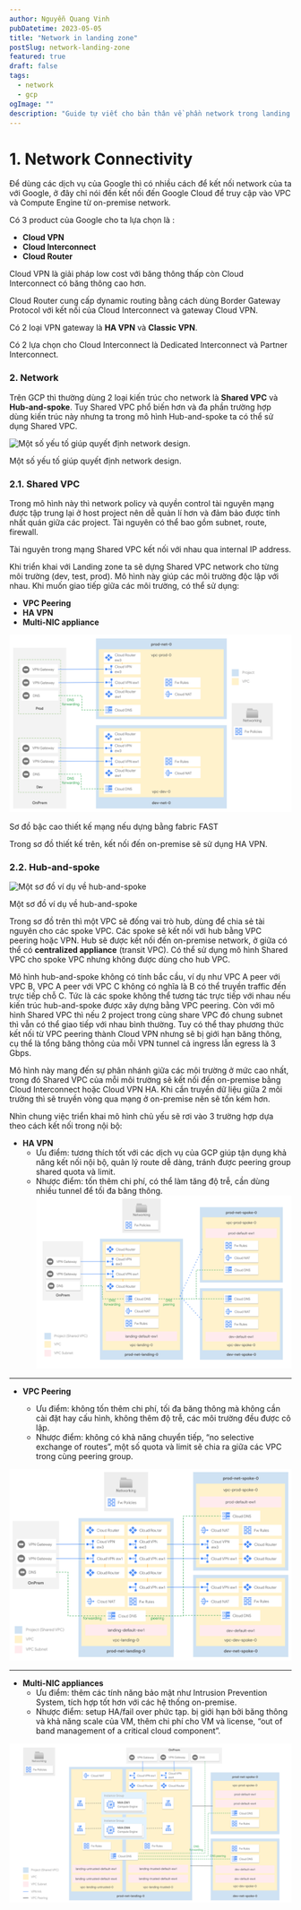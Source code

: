 ```yaml
---
author: Nguyễn Quang Vinh
pubDatetime: 2023-05-05
title: "Network in landing zone"
postSlug: network-landing-zone
featured: true
draft: false
tags:
  - network
  - gcp
ogImage: ""
description: "Guide tự viết cho bản thân về phần network trong landing zone"
---
```


# 1. Network Connectivity

Để dùng các dịch vụ của Google thì có nhiều cách để kết nối network của ta với Google, ở đây chỉ nói đến kết nối đến Google Cloud để truy cập vào VPC và Compute Engine từ on-premise network.

Có 3 product của Google cho ta lựa chọn là :

- **Cloud VPN**
- **Cloud Interconnect**
- **Cloud Router**

Cloud VPN là giải pháp low cost với băng thông thấp còn Cloud Interconnect có băng thông cao hơn.

Cloud Router cung cấp dynamic routing bằng cách dùng Border Gateway Protocol với kết nối của Cloud Interconnect và gateway Cloud VPN.

Có 2 loại VPN gateway là **HA VPN** và **Classic VPN**.

Có 2 lựa chọn cho Cloud Interconnect là Dedicated Interconnect và Partner Interconnect.

### 2. Network

Trên GCP thì thường dùng 2 loại kiến trúc cho network là **Shared VPC** và **Hub-and-spoke**. Tuy Shared VPC phổ biến hơn và đa phần trường hợp dùng kiến trúc này nhưng ta trong mô hình Hub-and-spoke ta có thể sử dụng Shared VPC.

![Một số yếu tố giúp quyết định network design. ](https://cloud.google.com/static/architecture/landing-zones/images/decide-network-design-flow.svg)

Một số yếu tố giúp quyết định network design.

### 2.1. Shared VPC

Trong mô hình này thì network policy và quyền control tài nguyên mạng được tập trung lại ở host project nên dễ quản lí hơn và đảm bảo được tính nhất quán giữa các project. Tài nguyên có thể bao gồm subnet, route, firewall.

Tài nguyên trong mạng Shared VPC kết nối với nhau qua internal IP address.

Khi triển khai với Landing zone ta sẽ dựng Shared VPC network cho từng môi trường (dev, test, prod). Mô hình này giúp các môi trường độc lập với nhau. Khi muốn giao tiếp giữa các môi trường, có thể sử dụng:

- **VPC Peering**
- **HA VPN**
- **Multi-NIC appliance**

![Sơ đồ bậc cao thiết kế mạng nếu dựng bằng fabric FAST](https://raw.githubusercontent.com/GoogleCloudPlatform/cloud-foundation-fabric/master/fast/stages/2-networking-d-separate-envs/diagram.svg)

Sơ đồ bậc cao thiết kế mạng nếu dựng bằng fabric FAST

Trong sơ đồ thiết kế trên, kết nối đến on-premise sẽ sử dụng HA VPN.

### 2.2. Hub-and-spoke

![Một sơ đồ ví dụ về hub-and-spoke](https://cloud.google.com/static/architecture/images/hub-spoke-departmental-segmentation.svg)

Một sơ đồ ví dụ về hub-and-spoke

Trong sơ đồ trên thì một VPC sẽ đống vai trò hub, dùng để chia sẻ tài nguyên cho các spoke VPC. Các spoke sẽ kết nối với hub bằng VPC peering hoặc VPN. Hub sẽ được kết nối đến on-premise network, ở giữa có thể có **centralized appliance** (transit VPC). Có thể sử dụng mô hình Shared VPC cho spoke VPC nhưng không được dùng cho hub VPC.

Mô hình hub-and-spoke không có tính bắc cầu, ví dụ như VPC A peer với VPC B, VPC A peer với VPC C không có nghĩa là B có thể truyền traffic đến trực tiếp chỗ C. Tức là các spoke không thể tương tác trực tiếp với nhau nếu kiến trúc hub-and-spoke được xây dựng bằng VPC peering. Còn với mô hình Shared VPC thì nếu 2 project trong cùng share VPC đó chung subnet thì vẫn có thể giao tiếp với nhau bình thường. Tuy có thể thay phương thức kết nối từ VPC peering thành Cloud VPN nhưng sẽ bị giới hạn băng thông, cụ thể là tổng băng thông của mỗi VPN tunnel cả ingress lẫn egress là 3 Gbps.

Mô hình này mang đến sự phân nhánh giữa các môi trường ở mức cao nhất, trong đó Shared VPC của mỗi môi trường sẽ kết nối đến on-premise bằng Cloud Interconnect hoặc Cloud VPN HA. Khi cần truyền dữ liệu giữa 2 môi trường thì sẽ truyền vòng qua mạng ở on-premise nên sẽ tốn kém hơn.

Nhìn chung việc triển khai mô hình chủ yếu sẽ rơi vào 3 trường hợp dựa theo cách kết nối trong nội bộ:

- **HA VPN**
  - Ưu điểm: tương thích tốt với các dịch vụ của GCP giúp tận dụng khả năng kết nối nội bộ, quản lý route dễ dàng, tránh được peering group shared quota và limit.
  - Nhược điểm: tốn thêm chi phí, có thể làm tăng độ trễ, cần dùng nhiều tunnel để tối đa băng thông.
  ![1](https://raw.githubusercontent.com/GoogleCloudPlatform/cloud-foundation-fabric/master/fast/stages/2-networking-a-peering/diagram.svg)

---

- **VPC Peering**

  - Ưu điểm: không tốn thêm chi phí, tối đa băng thông mà không cần cài đặt hay cấu hình, không thêm độ trễ, các môi trường đều được cô lập.
  - Nhược điểm: không có khả năng chuyển tiếp, “no selective exchange of routes”, một số quota và limit sẽ chia ra giữa các VPC trong cùng peering group.

![2](https://raw.githubusercontent.com/GoogleCloudPlatform/cloud-foundation-fabric/master/fast/stages/2-networking-b-vpn/diagram.svg)

---

- **Multi-NIC appliances**
  - Ưu điểm: thêm các tính năng bảo mật như Intrusion Prevention System, tích hợp tốt hơn với các hệ thống on-premise.
  - Nhược điểm: setup HA/fail over phức tạp. bị giới hạn bởi băng thông và khả năng scale của VM, thêm chi phí cho VM và license, “out of band management of a critical cloud component”.

![3](https://raw.githubusercontent.com/GoogleCloudPlatform/cloud-foundation-fabric/master/fast/stages/2-networking-c-nva/diagram.svg)
